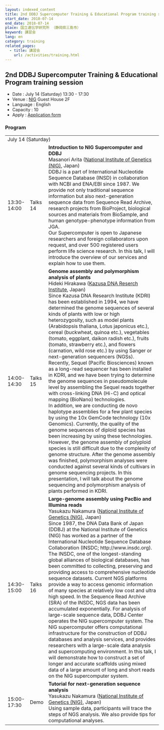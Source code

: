 ```yaml
---
layout: indexed_content
title: 2nd DDBJ Supercomputer Training & Educational Program training session
start_date: 2018-07-14
end_date: 2018-07-14
place: 国立遺伝学研究所 （静岡県三島市）
keyword: 講習会
lang: en
category: training
related_pages:
  - title: 講習会
    url: /activities/training.html
---
```


## 2nd DDBJ Supercomputer Training & Educational Program training session<a name="dstep"></a>

-   Date : July 14 (Saturday) 13:30 - 17:30
-   Venue : [NIG](//www.nig.ac.jp/nig/about-nig/access) Guest House 2F
-   Language : English
-   Capacity : 10
-   Apply : [Application form](https://goo.gl/forms/ZdWFMfhyzQ6sJ2fk1)

### Program

<table>
  <tr class="separatorline">
    <td colspan="3">July 14 (Saturday)</td>
  </tr>
  <tr>
    <td>13:30-14:00</td>
    <td>Talks 14</td>
    <td>
      <b>Introduction to NIG Supercomputer and DDBJ</b><br>
      Masanori Arita (<a href="//www.nig.ac.jp/nig/ja/">National Institute of Genetics (NIG)</a>, Japan)<br>DDBJ is a part of International Nucleotide Sequence Database (INSD) in collaboration with NCBI and ENA/EBI since 1987.  We provide not only traditional sequence information but also next-generation sequence data from Sequence Read Archive, research projects from BioProject, biological sources and materials from BioSample, and human genotype-phenotype information from JGA.<br>
Our Supercomputer is open to Japanese researchers and foreign collaborators upon request, and over 500 registered users perform life science research.  In this talk, I will introduce the overview of our services and explain how to use them.
    </td>
  </tr>
  <tr>
    <td>14:00-14:30</td>
    <td>Talks 15</td>
    <td><b>Genome assembly and polymorphism analysis of plants</b><br>Hideki Hirakawa (<a href="http://www.kazusa.or.jp/">Kazusa DNA Reserch Institute</a>, Japan)<br>Since Kazusa DNA Research Institute (KDRI) has been established in 1994, we have determined the genome sequences of several kinds of plants with low or high heterozygosity, such as model plants (Arabidopsis thaliana, Lotus japonicus etc.), cereal (buckwheat, quinoa etc.), vegetables (tomato, eggplant, daikon radish etc.), fruits (tomato, strawberry etc.), and flowers (carnation, wild rose etc.) by using Sanger or next-generation sequencers (NGSs). <br>
Recently, Sequel (Pacific Biosciences) known as a long-read sequencer has been installed in KDRI, and we have been trying to determine the genome sequences in pseudomolecule level by assembling the Sequel reads together with cross-linking DNA (Hi-C) and optical mapping (BioNano) technologies. <br>
In addition, we are conducting de novo haplotype assemblies for a few plant species by using the 10x GemCode technology (10x Genomics). Currently, the quality of the genome sequences of diploid species has been increasing by using these technologies. <br>
However, the genome assembly of polyploid species is still difficult due to the complexity of genome structure. After the genome assembly was finished, polymorphism analyses were conducted against several kinds of cultivars in genome sequencing projects. In this presentation, I will talk about the genome sequencing and polymorphism analysis of plants performed in KDRI.</td>
  </tr>
  <tr>
    <td>14:30-15:00</td>
    <td>Talks 16</td>
    <td><b>Large-genome assembly using PacBio and Illumina reads</b><br>Yasukazu Nakamura (<a href="//www.nig.ac.jp/nig/ja/">National Institute of Genetics (NIG)</a>, Japan)<br>Since 1987, the DNA Data Bank of Japan (DDBJ) at the National Institute of Genetics (NIG) has worked as a partner of the International Nucleotide Sequence Database Collaboration (INSDC; http://www.insdc.org). The INSDC, one of the longest-standing global alliances of biological databases, has been committed to collecting, preserving and providing access to comprehensive nucleotide sequence datasets. Current NGS platforms provide a way to access genomic information of many species at relatively low cost and ultra high speed. In the Sequence Read Archive (SRA) of the INSDC, NGS data has been accumulated exponentially. For analysis of large-scale sequence data, DDBJ Center operates the NIG supercomputer system. The NIG supercomputer offers computational infrastructure for the construction of DDBJ databases and analysis services, and provides researchers with a large-scale data analysis and supercomputing environment. In this talk, I will demonstrate how to construct a set of longer and accurate scaffolds using mixed data of a large amount of long and short reads on the NIG supercomputer system.</td>
  </tr>
  <tr>
    <td>15:00-17:30</td>
    <td>Demo</td>
    <td><b>Tutorial for next-generation sequence analysis</b><br>Yasukazu Nakamura (<a href="//www.nig.ac.jp/nig/ja/">National Institute of Genetics (NIG)</a>, Japan)<br>Using sample data, participants will trace the steps of NGS analysis.
We also provide tips for computational analyses.</td>
  </tr>
</table>